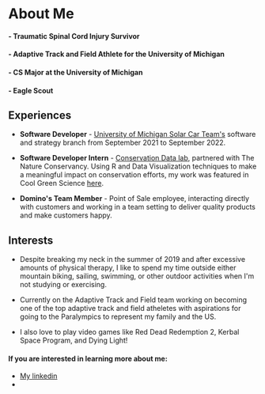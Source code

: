 # About Me

####  - Traumatic Spinal Cord Injury Survivor
####  - Adaptive Track and Field Athlete for the University of Michigan
####  - CS Major at the University of Michigan
####  - Eagle Scout

## Experiences

- **Software Developer** - [University of Michigan Solar Car Team's](https://www.solarcar.engin.umich.edu/) software and strategy branch from September 2021 to September 2022.

- **Software Developer Intern** - [Conservation Data lab](https://conservationdatalab.org/), partnered with The Nature Conservancy. Using R and Data Visualization techniques to make a meaningful impact on conservation efforts, my work was featured in Cool Green Science [here](https://blog.nature.org/2022/03/02/whats-left-not-lost-a-story-of-recovery-and-the-evolution-of-a-new-shiny-app/).

- **Domino's Team Member** - Point of Sale employee, interacting directly with customers and working in a team setting to deliver quality products and make customers happy.


## Interests

- Despite breaking my neck in the summer of 2019 and after excessive amounts of physical therapy, I like to spend my time outside either mountain biking, sailing, swimming, or other outdoor activities when I'm not studying or exercising.

- Currently on the Adaptive Track and Field team working on becoming one of the top adaptive track and field atheletes with aspirations for going to the Paralympics to represent my family and the US.

- I also love to play video games like Red Dead Redemption 2, Kerbal Space Program, and Dying Light!

#### If you are interested in learning more about me:

- [My linkedin](https://www.linkedin.com/in/mathurin-gagnon-649139221/)
- 
<!---
mtgagnon/mtgagnon is a ✨ special ✨ repository because its `README.md` (this file) appears on your GitHub profile.
You can click the Preview link to take a look at your changes.
--->
